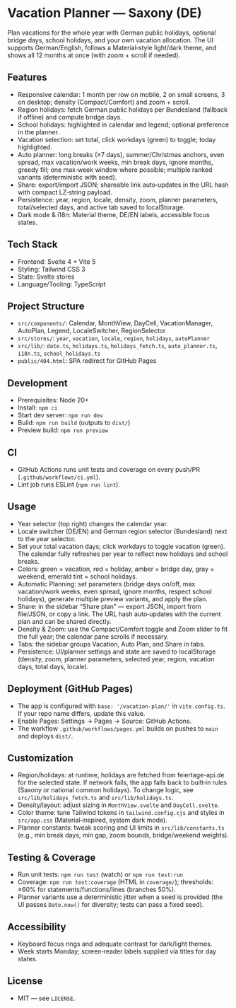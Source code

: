 # Vacation Planner — Saxony (DE)

Plan vacations for the whole year with German public holidays, optional bridge days, school holidays, and your own vacation allocation. The UI supports German/English, follows a Material‑style light/dark theme, and shows all 12 months at once (with zoom + scroll if needed).

## Features
- Responsive calendar: 1 month per row on mobile, 2 on small screens, 3 on desktop; density (Compact/Comfort) and zoom + scroll.
- Region holidays: fetch German public holidays per Bundesland (fallback if offline) and compute bridge days.
- School holidays: highlighted in calendar and legend; optional preference in the planner.
- Vacation selection: set total, click workdays (green) to toggle; today highlighted.
- Auto planner: long breaks (≥7 days), summer/Christmas anchors, even spread, max vacation/work weeks, min break days, ignore months, greedy fill; one max‑week window where possible; multiple ranked variants (deterministic with seed).
- Share: export/import JSON; shareable link auto‑updates in the URL hash with compact LZ‑string payload.
- Persistence: year, region, locale, density, zoom, planner parameters, total/selected days, and active tab saved to localStorage.
- Dark mode & i18n: Material theme, DE/EN labels, accessible focus states.

## Tech Stack
- Frontend: Svelte 4 + Vite 5
- Styling: Tailwind CSS 3
- State: Svelte stores
- Language/Tooling: TypeScript

## Project Structure
- `src/components/`: Calendar, MonthView, DayCell, VacationManager, AutoPlan, Legend, LocaleSwitcher, RegionSelector
- `src/stores/`: `year`, `vacation`, `locale`, `region`, `holidays`, `autoPlanner`
- `src/lib/`: `date.ts`, `holidays.ts`, `holidays_fetch.ts`, `auto_planner.ts`, `i18n.ts`, `school_holidays.ts`
- `public/404.html`: SPA redirect for GitHub Pages

## Development
- Prerequisites: Node 20+
- Install: `npm ci`
- Start dev server: `npm run dev`
- Build: `npm run build` (outputs to `dist/`)
- Preview build: `npm run preview`

## CI
- GitHub Actions runs unit tests and coverage on every push/PR (`.github/workflows/ci.yml`).
- Lint job runs ESLint (`npm run lint`).

## Usage
- Year selector (top right) changes the calendar year.
- Locale switcher (DE/EN) and German region selector (Bundesland) next to the year selector.
- Set your total vacation days; click workdays to toggle vacation (green). The calendar fully refreshes per year to reflect new holidays and school breaks.
- Colors: green = vacation, red = holiday, amber = bridge day, gray = weekend, emerald tint = school holidays.
- Automatic Planning: set parameters (bridge days on/off, max vacation/work weeks, even spread, ignore months, respect school holidays), generate multiple preview variants, and apply the plan.
- Share: in the sidebar “Share plan” — export JSON, import from file/JSON, or copy a link. The URL hash auto‑updates with the current plan and can be shared directly.
- Density & Zoom: use the Compact/Comfort toggle and Zoom slider to fit the full year; the calendar pane scrolls if necessary.
- Tabs: the sidebar groups Vacation, Auto Plan, and Share in tabs.
- Persistence: UI/planner settings and state are saved to localStorage (density, zoom, planner parameters, selected year, region, vacation days, total days, locale).

## Deployment (GitHub Pages)
- The app is configured with `base: '/vacation-plan/'` in `vite.config.ts`. If your repo name differs, update this value.
- Enable Pages: Settings → Pages → Source: GitHub Actions.
- The workflow `.github/workflows/pages.yml` builds on pushes to `main` and deploys `dist/`.

## Customization
- Region/holidays: at runtime, holidays are fetched from feiertage-api.de for the selected state. If network fails, the app falls back to built‑in rules (Saxony or national common holidays). To change logic, see `src/lib/holidays_fetch.ts` and `src/lib/holidays.ts`.
- Density/layout: adjust sizing in `MonthView.svelte` and `DayCell.svelte`.
- Color theme: tune Tailwind tokens in `tailwind.config.cjs` and styles in `src/app.css` (Material‑inspired, system dark mode).
 - Planner constants: tweak scoring and UI limits in `src/lib/constants.ts` (e.g., min break days, min gap, zoom bounds, bridge/weekend weights).

## Testing & Coverage
- Run unit tests: `npm run test` (watch) or `npm run test:run`
- Coverage: `npm run test:coverage` (HTML in `coverage/`); thresholds: ≥60% for statements/functions/lines (branches 50%).
 - Planner variants use a deterministic jitter when a seed is provided (the UI passes `Date.now()` for diversity; tests can pass a fixed seed).

## Accessibility
- Keyboard focus rings and adequate contrast for dark/light themes.
- Week starts Monday; screen‑reader labels supplied via titles for day states.

## License
- MIT — see `LICENSE`.
